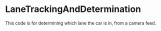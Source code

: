 # LaneTrackingAndDetermination
This code is for determining which lane the car is in, from a camera feed.
